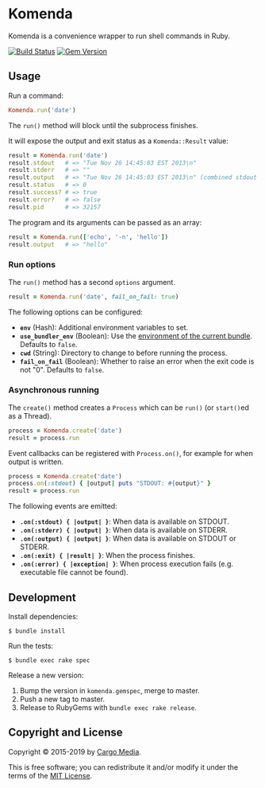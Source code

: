 # Komenda

Komenda is a convenience wrapper to run shell commands in Ruby.

[![Build Status](https://img.shields.io/travis/cargomedia/komenda/master.svg)](https://travis-ci.org/chocolateboy/komenda)
[![Gem Version](https://img.shields.io/gem/v/komenda.svg)](https://rubygems.org/gems/komenda)

## Usage

Run a command:

```ruby
Komenda.run('date')
```

The `run()` method will block until the subprocess finishes.

It will expose the output and exit status as a `Komenda::Result` value:

```ruby
result = Komenda.run('date')
result.stdout   # => "Tue Nov 26 14:45:03 EST 2013\n"
result.stderr   # => ""
result.output   # => "Tue Nov 26 14:45:03 EST 2013\n" (combined stdout + stderr)
result.status   # => 0
result.success? # => true
result.error?   # => false
result.pid      # => 32157
```

The program and its arguments can be passed as an array:

```ruby
result = Komenda.run(['echo', '-n', 'hello'])
result.output   # => "hello"
```

### Run options

The `run()` method has a second `options` argument.

```ruby
result = Komenda.run('date', fail_on_fail: true)
```

The following options can be configured:

- **`env`** (Hash): Additional environment variables to set.
- **`use_bundler_env`** (Boolean): Use the [environment of the current bundle](http://www.cargomedia.ch/2016/03/18/reset-bundler-environment.html). Defaults to `false`.
- **`cwd`** (String): Directory to change to before running the process.
- **`fail_on_fail`** (Boolean): Whether to raise an error when the exit code is not "0". Defaults to `false`.

### Asynchronous running

The `create()` method creates a `Process` which can be `run()` (or `start()`ed as a Thread).

```ruby
process = Komenda.create('date')
result = process.run
```

Event callbacks can be registered with `Process.on()`, for example for when output is written.

```ruby
process = Komenda.create('date')
process.on(:stdout) { |output| puts "STDOUT: #{output}" }
result = process.run
```

The following events are emitted:

- **`.on(:stdout) { |output| }`**: When data is available on STDOUT.
- **`.on(:stderr) { |output| }`**: When data is available on STDERR.
- **`.on(:output) { |output| }`**: When data is available on STDOUT or STDERR.
- **`.on(:exit) { |result| }`**: When the process finishes.
- **`.on(:error) { |exception| }`**: When process execution fails (e.g. executable file cannot be found).

## Development

Install dependencies:

```
$ bundle install
```

Run the tests:

```
$ bundle exec rake spec
```

Release a new version:

1. Bump the version in `komenda.gemspec`, merge to master.
2. Push a new tag to master.
3. Release to RubyGems with `bundle exec rake release`.

## Copyright and License

Copyright © 2015-2019 by [Cargo Media](http://www.cargomedia.ch/).

This is free software; you can redistribute it and/or modify it under the terms of the [MIT License](https://opensource.org/licenses/MIT).
